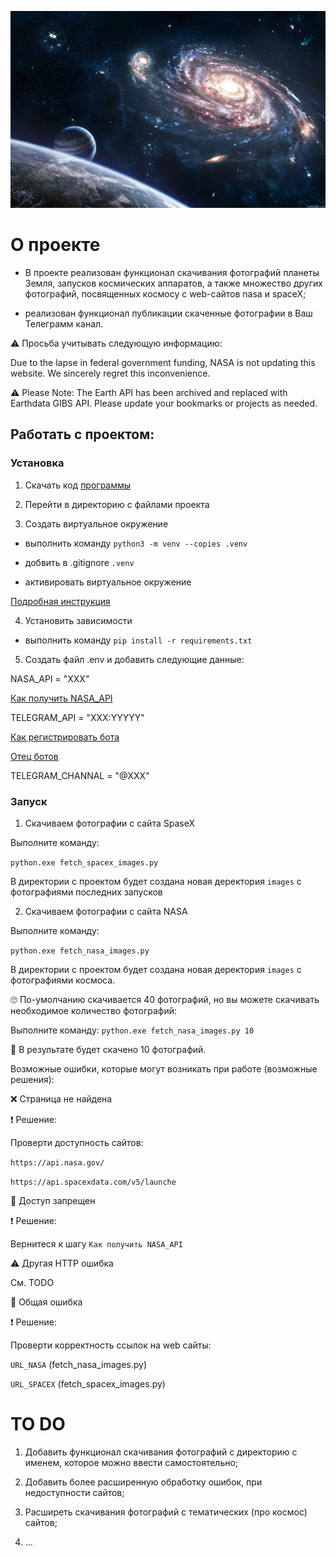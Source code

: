 ![alt text](https://github.com/EDU-DevMan/c2_upload_photos_to_telegram/blob/main/space_01.JPG?raw=true)

# О проекте

 - В проекте реализован функционал скачивания фотографий планеты Земля, запусков
космических аппаратов, а также множество других фотографий, посвященных космосу с
web-сайтов nasa и spaceX;

- реализован функционал публикации скаченные фотографии в Ваш Телеграмм канал. 

⚠️ Просьба учитывать следующую информацию:

Due to the lapse in federal government funding, NASA is not updating this website.
We sincerely regret this inconvenience.

⚠ Please Note: The Earth API has been archived and replaced with Earthdata GIBS API.
Please update your bookmarks or projects as needed.

## Работать с проектом:

### Установка

1) Скачать код [программы](https://github.com/EDU-DevMan/c2_upload_photos_to_telegram)

2) Перейти в директорию с файлами проекта

3) Создать виртуальное окружение

 - выполнить команду ```python3 -m venv --copies .venv```

 - добвить в .gitignore `.venv`

 - активировать виртуальное окружение

 [Подробная инструкция](https://dvmn.org/encyclopedia/pip/pip_virtualenv/)

4) Установить зависимости

 - выполнить команду ```pip install -r requirements.txt```

5) Создать файл .env и добавить следующие данные:

NASA_API = "XXX"

[Как получить NASA_API](https://api.nasa.gov/)

TELEGRAM_API = "XXX:YYYYY"

[Как регистрировать бота](https://way23.ru/регистрация-бота-в-telegram.html)

[Отец ботов](https://telegram.me/BotFather)

TELEGRAM_CHANNAL = "@XXX"

### Запуск

1) Cкачиваем фотографии с сайта SpaseX

Выполните команду:

```python.exe fetch_spacex_images.py```

В директории с проектом будет создана новая деректория ``images`` с фотографиями
последних запусков

2) Cкачиваем фотографии с сайта NASA

Выполните команду:

```python.exe fetch_nasa_images.py```

В директории с проектом будет создана новая деректория ``images`` с фотографиями
космоса.

🙄 По-умолчанию скачивается 40 фотографий, но вы можете скачивать необходимое количество
фотографий:

Выполните команду:
```python.exe fetch_nasa_images.py 10```

🙂 В результате будет скачено 10 фотографий.

Возможные ошибки, которые могут возникать при работе (возможные решения):

❌ Страница не найдена

❗ Решение:

Проверти доступность сайтов:

``https://api.nasa.gov/``

``https://api.spacexdata.com/v5/launche``


🛑 Доступ запрещен

❗ Решение:

Вернитеся к шагу `Как получить NASA_API`

⚠️ Другая HTTP ошибка

См. TODO

🚫 Общая ошибка

❗ Решение:

Проверти корректность ссылок на web сайты:

``URL_NASA`` (fetch_nasa_images.py)

``URL_SPACEX`` (fetch_spacex_images.py)

# TO DO

1) Добавить функционал скачивания фотографий с директорию с именем, 
которое можно ввести самостоятельно;

2) Добавить более расширенную обработку ошибок, при недоступности сайтов;

3) Расширеть скачивания фотографий с тематических (про космос) сайтов;

4) ...
